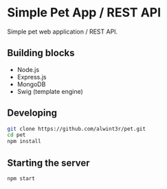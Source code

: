 Simple Pet App / REST API
=========================

Simple pet web application / REST API.

## Building blocks

* Node.js
* Express.js
* MongoDB
* Swig (template engine)

## Developing

```sh
git clone https://github.com/alwint3r/pet.git
cd pet
npm install
```

## Starting the server

```
npm start
```
